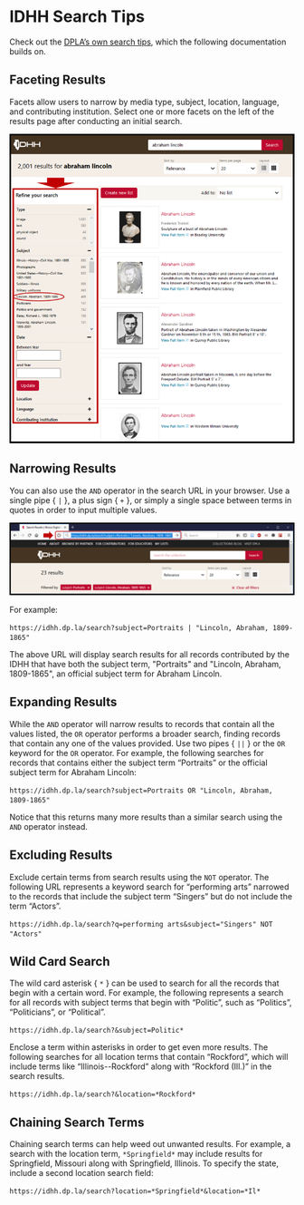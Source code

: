 # IDHH Search Tips

Check out the [DPLA’s own search tips](https://dp.la/about/search-tips), which the following documentation builds on.

## Faceting Results

Facets allow users to narrow by media type, subject, location, language, and contributing institution. Select one or more facets on the left of the results page after conducting an initial search.

![Illustration of facets on search results screen](/static/local/illinois/idhh-search.PNG "IDHH search results screen")

## Narrowing Results

You can also use the `AND` operator in the search URL in your browser. Use a single pipe { `|` }, a plus sign { `+` }, or simply a single space between terms in quotes in order to input multiple values.

![Illustration of search cue URL](/static/local/illinois/search-idhh-url.PNG "IDHH search cue URL")

For example:

`https://idhh.dp.la/search?subject=Portraits | "Lincoln, Abraham, 1809-1865"`

The above URL will display search results for all records contributed by the IDHH that have both the subject term, "Portraits" and "Lincoln, Abraham, 1809-1865", an official subject term for Abraham Lincoln.

## Expanding Results

While the `AND` operator will narrow results to records that contain all the values listed, the `OR` operator performs a broader search, finding records that contain any one of the values provided. Use two pipes { `||` } or the `OR` keyword for the `OR` operator. For example, the following searches for records that contains either the subject term “Portraits” or the official subject term for Abraham Lincoln:

`https://idhh.dp.la/search?subject=Portraits OR "Lincoln, Abraham, 1809-1865"`

Notice that this returns many more results than a similar search using the `AND` operator instead.

## Excluding Results

Exclude certain terms from search results using the `NOT` operator. The following URL represents a keyword search for “performing arts” narrowed to the records that include the subject term “Singers” but do not include the term “Actors”.

`https://idhh.dp.la/search?q=performing arts&subject="Singers" NOT "Actors"`

## Wild Card Search

The wild card asterisk { `*` } can be used to search for all the records that begin with a certain word. For example, the following represents a search for all records with subject terms that begin with “Politic”, such as “Politics”, “Politicians”, or “Political”.

`https://idhh.dp.la/search?&subject=Politic*`

Enclose a term within asterisks in order to get even more results. The following searches for all location terms that contain “Rockford”, which will include terms like “Illinois--Rockford” along with “Rockford (Ill.)” in the search results.

`https://idhh.dp.la/search?&location=*Rockford*`

## Chaining Search Terms

Chaining search terms can help weed out unwanted results. For example, a search with the location term, `*Springfield*` may include results for Springfield, Missouri along with Springfield, Illinois. To specify the state, include a second location search field:

`https://idhh.dp.la/search?location=*Springfield*&location=*Il*`
